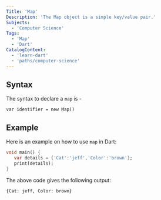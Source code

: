 ```yaml
---
Title: 'Map'
Description: 'The Map object is a simple key/value pair.'
Subjects:
  - 'Computer Science'
Tags:
  - 'Map'
  - 'Dart'
CatalogContent:
  - 'learn-dart'
  - 'paths/computer-science'
---
```


## Syntax

The syntax to declare a `map` is -

```pseudo
var identifier = new Map()
```

## Example

Here is an example on how to use `map` in Dart:

```dart
void main() { 
   var details = {'Cat':'jeff','Color':'brown'}; 
   print(details); 
}
```

The above code gives the following output:


```shell
{Cat: jeff, Color: brown}
```